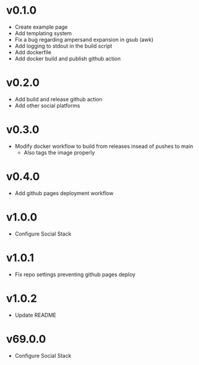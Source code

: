 # v0.1.0
* Create example page
* Add templating system
* Fix a bug regarding ampersand expansion in gsub (awk)
* Add logging to stdout in the build script
* Add dockerfile
* Add docker build and publish github action

# v0.2.0
* Add build and release github action
* Add other social platforms

# v0.3.0
* Modify docker workflow to build from releases insead of pushes to main
    - Also tags the image properly

# v0.4.0
* Add github pages deployment workflow

# v1.0.0
* Configure Social Stack

# v1.0.1
* Fix repo settings preventing github pages deploy

# v1.0.2
* Update README

# v69.0.0 
 * Configure Social Stack

